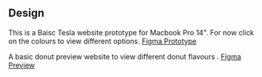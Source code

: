 ## Design
This is a  Baisc Tesla website prototype for Macbook Pro 14".
For now click on the colours to view different options.
[Figma Prototype](https://www.figma.com/proto/umbj7yNjbdwfQbMeQ4xZ9A/P1?node-id=6-163&p=f&t=H2TlxSyxOUUANWk3-1&scaling=scale-down&content-scaling=fixed&page-id=3%3A14)

A basic donut preview website to view different donut flavours .
[Figma Preview](https://www.figma.com/proto/JAKRaTZAbrWuzmULZbzvIl/Untitled?node-id=2-102&p=f&t=Yq2vu45PgIt6F1nX-1&scaling=scale-down&content-scaling=fixed&page-id=0%3A1&starting-point-node-id=2%3A38)
